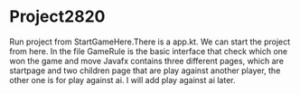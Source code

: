 # Project2820


 Run project from StartGameHere.There is a app.kt. We can start the project from here.
  In the file GameRule is the basic interface that check which one won the game and move
  Javafx contains three different pages, which are startpage and two children page that are play against another player, the other one is for play against ai.
  I will add play against ai later.
  
  
